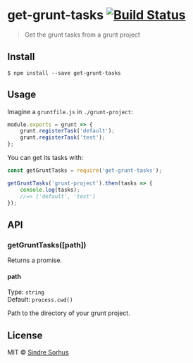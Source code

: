 # get-grunt-tasks [![Build Status](https://travis-ci.org/sindresorhus/get-grunt-tasks.svg?branch=master)](https://travis-ci.org/sindresorhus/get-grunt-tasks)

> Get the grunt tasks from a grunt project


## Install

```
$ npm install --save get-grunt-tasks
```


## Usage

Imagine a `gruntfile.js` in `./grunt-project`:

```js
module.exports = grunt => {
	grunt.registerTask('default');
	grunt.registerTask('test');
};
```

You can get its tasks with:

```js
const getGruntTasks = require('get-grunt-tasks');

getGruntTasks('grunt-project').then(tasks => {
	console.log(tasks);
	//=> ['default', 'test']
});
```


## API

### getGruntTasks([path])

Returns a promise.

#### path

Type: `string`  
Default: `process.cwd()`

Path to the directory of your grunt project.


## License

MIT © [Sindre Sorhus](http://sindresorhus.com)
